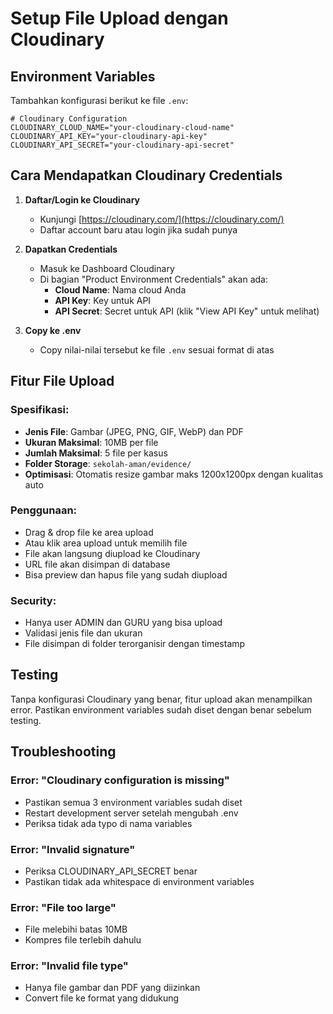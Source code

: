 # Setup File Upload dengan Cloudinary

## Environment Variables

Tambahkan konfigurasi berikut ke file `.env`:

```env
# Cloudinary Configuration
CLOUDINARY_CLOUD_NAME="your-cloudinary-cloud-name"
CLOUDINARY_API_KEY="your-cloudinary-api-key"
CLOUDINARY_API_SECRET="your-cloudinary-api-secret"
```

## Cara Mendapatkan Cloudinary Credentials

1. **Daftar/Login ke Cloudinary**
   - Kunjungi [https://cloudinary.com/](https://cloudinary.com/)
   - Daftar account baru atau login jika sudah punya

2. **Dapatkan Credentials**
   - Masuk ke Dashboard Cloudinary
   - Di bagian "Product Environment Credentials" akan ada:
     - **Cloud Name**: Nama cloud Anda
     - **API Key**: Key untuk API
     - **API Secret**: Secret untuk API (klik "View API Key" untuk melihat)

3. **Copy ke .env**
   - Copy nilai-nilai tersebut ke file `.env` sesuai format di atas

## Fitur File Upload

### Spesifikasi:
- **Jenis File**: Gambar (JPEG, PNG, GIF, WebP) dan PDF
- **Ukuran Maksimal**: 10MB per file
- **Jumlah Maksimal**: 5 file per kasus
- **Folder Storage**: `sekolah-aman/evidence/`
- **Optimisasi**: Otomatis resize gambar maks 1200x1200px dengan kualitas auto

### Penggunaan:
- Drag & drop file ke area upload
- Atau klik area upload untuk memilih file
- File akan langsung diupload ke Cloudinary
- URL file akan disimpan di database
- Bisa preview dan hapus file yang sudah diupload

### Security:
- Hanya user ADMIN dan GURU yang bisa upload
- Validasi jenis file dan ukuran
- File disimpan di folder terorganisir dengan timestamp

## Testing

Tanpa konfigurasi Cloudinary yang benar, fitur upload akan menampilkan error.
Pastikan environment variables sudah diset dengan benar sebelum testing.

## Troubleshooting

### Error: "Cloudinary configuration is missing"
- Pastikan semua 3 environment variables sudah diset
- Restart development server setelah mengubah .env
- Periksa tidak ada typo di nama variables

### Error: "Invalid signature"
- Periksa CLOUDINARY_API_SECRET benar
- Pastikan tidak ada whitespace di environment variables

### Error: "File too large"
- File melebihi batas 10MB
- Kompres file terlebih dahulu

### Error: "Invalid file type"
- Hanya file gambar dan PDF yang diizinkan
- Convert file ke format yang didukung
